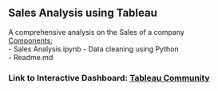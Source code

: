 ## Sales Analysis using Tableau
A comprehensive analysis on the Sales of a company <br> <u> Components: </u>
<br> - Sales Analysis.ipynb - Data cleaning using Python
<br> - Readme.md
<br>
### Link to Interactive Dashboard: [Tableau Community](https://public.tableau.com/app/profile/prateek.ganigi/viz/ValueInc_SalesAnalysis_16606337694880/Dashboard1)

